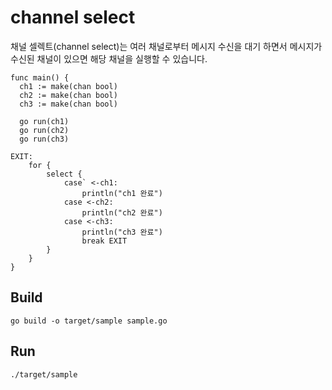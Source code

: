 # channel select
채널 셀렉트(channel select)는 여러 채널로부터 메시지 수신을 대기 하면서 메시지가 수신된 채널이 있으면 해당 채널을 실행할 수 있습니다.


```
func main() {
  ch1 := make(chan bool)
  ch2 := make(chan bool)
  ch3 := make(chan bool)
 
  go run(ch1)
  go run(ch2)
  go run(ch3)
 
EXIT:
    for {
        select {
            case` <-ch1:
                println("ch1 완료")
            case <-ch2:
                println("ch2 완료")
            case <-ch3:
                println("ch3 완료")
                break EXIT
        }
    }
}
```

## Build
```
go build -o target/sample sample.go
```

## Run
```
./target/sample
```